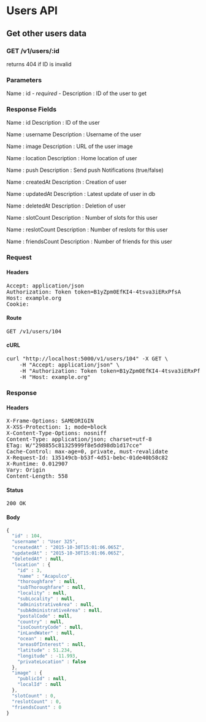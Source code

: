 # Users API

## Get other users data

### GET /v1/users/:id

returns 404 if ID is invalid



### Parameters

Name : id *- required -*
Description : ID of the user to get


### Response Fields

Name : id
Description : ID of the user

Name : username
Description : Username of the user

Name : image
Description : URL of the user image

Name : location
Description : Home location of user

Name : push
Description : Send push Notifications (true/false)

Name : createdAt
Description : Creation of user

Name : updatedAt
Description : Latest update of user in db

Name : deletedAt
Description : Deletion of user

Name : slotCount
Description : Number of slots for this user

Name : reslotCount
Description : Number of reslots for this user

Name : friendsCount
Description : Number of friends for this user

### Request

#### Headers

<pre>Accept: application/json
Authorization: Token token=B1yZpm0EfKI4-4tsva3iERxPfsA
Host: example.org
Cookie: </pre>

#### Route

<pre>GET /v1/users/104</pre>

#### cURL

<pre class="request">curl &quot;http://localhost:5000/v1/users/104&quot; -X GET \
	-H &quot;Accept: application/json&quot; \
	-H &quot;Authorization: Token token=B1yZpm0EfKI4-4tsva3iERxPfsA&quot; \
	-H &quot;Host: example.org&quot;</pre>

### Response

#### Headers

<pre>X-Frame-Options: SAMEORIGIN
X-XSS-Protection: 1; mode=block
X-Content-Type-Options: nosniff
Content-Type: application/json; charset=utf-8
ETag: W/&quot;298855c81325999f8e5dd98db1d17cce&quot;
Cache-Control: max-age=0, private, must-revalidate
X-Request-Id: 135149cb-b53f-4d51-bebc-01de40b58c82
X-Runtime: 0.012907
Vary: Origin
Content-Length: 558</pre>

#### Status

<pre>200 OK</pre>

#### Body

```javascript
{
  "id" : 104,
  "username" : "User 325",
  "createdAt" : "2015-10-30T15:01:06.065Z",
  "updatedAt" : "2015-10-30T15:01:06.065Z",
  "deletedAt" : null,
  "location" : {
    "id" : 3,
    "name" : "Acapulco",
    "thoroughfare" : null,
    "subThoroughfare" : null,
    "locality" : null,
    "subLocality" : null,
    "administrativeArea" : null,
    "subAdministrativeArea" : null,
    "postalCode" : null,
    "country" : null,
    "isoCountryCode" : null,
    "inLandWater" : null,
    "ocean" : null,
    "areasOfInterest" : null,
    "latitude" : 51.234,
    "longitude" : -11.993,
    "privateLocation" : false
  },
  "image" : {
    "publicId" : null,
    "localId" : null
  },
  "slotCount" : 0,
  "reslotCount" : 0,
  "friendsCount" : 0
}
```
